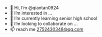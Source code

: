 - 👋 Hi, I’m @qiantan0924
- 👀 I’m interested in ...
- 🌱 I’m currently learning senior high school
- 💞️ I’m looking to collaborate on ...
- 📫 reach me 2752430348@qq.com

<!---
qiantan0924/qiantan0924 is a ✨ special ✨ repository because its `README.md` (this file) appears on your GitHub profile.
You can click the Preview link to take a look at your changes.
--->
